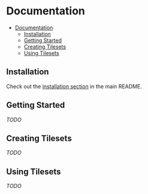 # Documentation

- [Documentation](#documentation)
  - [Installation](#installation)
  - [Getting Started](#getting-started)
  - [Creating Tilesets](#creating-tilesets)
  - [Using Tilesets](#using-tilesets)

## Installation

Check out the [installation section](/README.md#installation) in the main README.

## Getting Started

*TODO*

## Creating Tilesets

*TODO*

## Using Tilesets

*TODO*